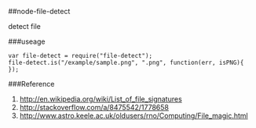 ##node-file-detect

detect file

###useage

    var file-detect = require("file-detect");
    file-detect.is("/example/sample.png", ".png", function(err, isPNG){
    });

###Reference

1. <http://en.wikipedia.org/wiki/List_of_file_signatures>
2. <http://stackoverflow.com/a/8475542/1778658>
3. <http://www.astro.keele.ac.uk/oldusers/rno/Computing/File_magic.html>
